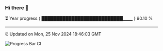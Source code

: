 ### Hi there 👋

⏳ Year progress { ███████████████████████████▁▁▁ } 90.10 %

---

⏰ Updated on Mon, 25 Nov 2024 18:46:03 GMT

![Progress Bar CI](https://github.com/IshwaranRudhara/GIT-ACTION/workflows/Progress%20Bar%20CI/badge.svg)
